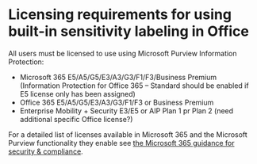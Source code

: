 # Licensing requirements for using built-in sensitivity labeling in Office

All users must be licensed to use using Microsoft Purview Information Protection:

- Microsoft 365 E5/A5/G5/E3/A3/G3/F1/F3/Business Premium (Information Protection for Office 365 – Standard should be enabled if E5 license only has been assigned)
- Office 365 E5/A5/G5/E3/A3/G3/F1/F3 or Business Premium
- Enterprise Mobility + Security E3/E5 or AIP Plan 1 pr Plan 2 (need additional specific Office license?)

For a detailed list of licenses available in Microsoft 365 and the Microsoft Purview functionality they enable see [the Microsoft 365 guidance for security & compliance](https://learn.microsoft.com/en-us/office365/servicedescriptions/microsoft-365-service-descriptions/microsoft-365-tenantlevel-services-licensing-guidance/microsoft-365-security-compliance-licensing-guidance#microsoft-purview-information-protection-sensitivity-labeling).
